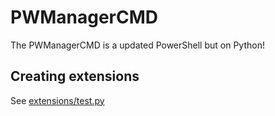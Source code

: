 # PWManagerCMD
The PWManagerCMD is a updated PowerShell but on Python!

## Creating extensions
See [extensions/test.py](/extensions/test.py)
